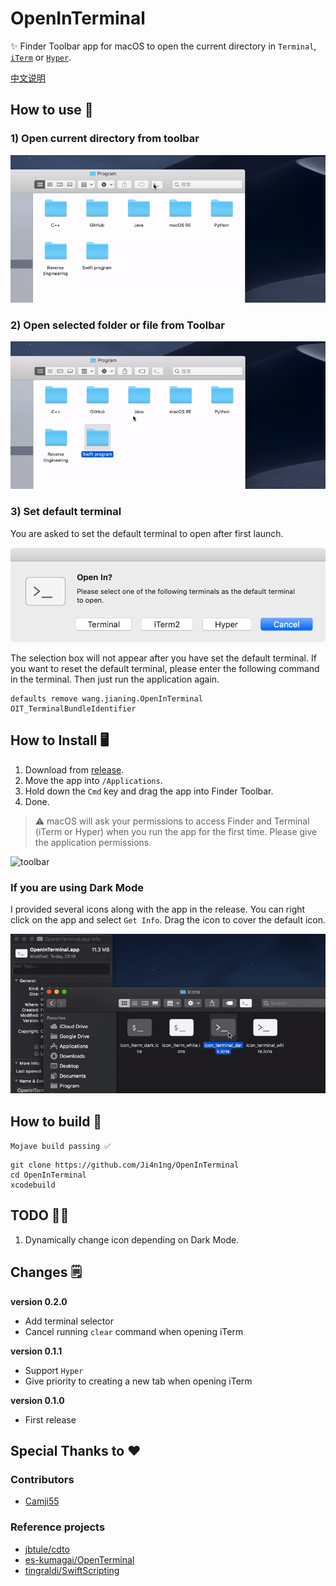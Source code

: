 # OpenInTerminal

✨ Finder Toolbar app for macOS to open the current directory in `Terminal`, [`iTerm`](https://www.iterm2.com/) or [`Hyper`](https://github.com/zeit/hyper). 

[中文说明](./README-zh.md)

## How to use 🚀

### 1) Open current directory from toolbar

![run](./screenshots/run.gif)

### 2) Open selected folder or file from Toolbar

![run2](./screenshots/run2.gif)

### 3) Set default terminal

You are asked to set the default terminal to open after first launch.

![selector](./screenshots/selector.png)

The selection box will not appear after you have set the default terminal. If you want to reset the default terminal, please enter the following command in the terminal. Then just run the application again.

```
defaults remove wang.jianing.OpenInTerminal OIT_TerminalBundleIdentifier
```

## How to Install 🖥

1. Download from [release](https://github.com/Ji4n1ng/OpenInTerminal/releases).
2. Move the app into `/Applications`.
3. Hold down the `Cmd` key and drag the app into Finder Toolbar.
4. Done.

>  ⚠️ macOS will ask your permissions to access Finder and Terminal (iTerm or Hyper) when you run the app for the first time. Please give the application permissions.

![toolbar](./screenshots/toolbar.gif)

### If you are using Dark Mode

I provided several icons along with the app in the release. You can right click on the app and select `Get Info`. Drag the icon to cover the default icon.

![change_icon](./screenshots/change_icon.gif)

## How to build 🔨

`Mojave build passing ✅`

```
git clone https://github.com/Ji4n1ng/OpenInTerminal
cd OpenInTerminal
xcodebuild
```

## TODO 👨‍💻

1. Dynamically change icon depending on Dark Mode.

## Changes 🗒

**version 0.2.0**

- Add terminal selector
- Cancel running `clear` command when opening iTerm

**version 0.1.1**

- Support `Hyper`
- Give priority to creating a new tab when opening iTerm

**version 0.1.0**

- First release

## Special Thanks to ❤️

### Contributors

- [Camji55](https://github.com/Camji55)

### Reference projects

- [jbtule/cdto](https://github.com/jbtule/cdto)
- [es-kumagai/OpenTerminal](https://github.com/es-kumagai/OpenTerminal)
- [tingraldi/SwiftScripting](https://github.com/tingraldi/SwiftScripting)